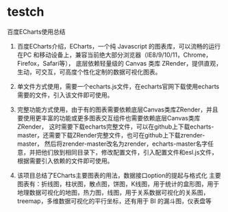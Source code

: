 # testch

百度ECharts使用总结

1. 百度ECharts介绍，ECharts，一个纯 Javascript 的图表库，可以流畅的运行在PC 和移动设备上，兼容当前绝大部分浏览器（IE8/9/10/11，Chrome，Firefox，Safari等），
底层依赖轻量级的 Canvas 类库 ZRender，提供直观，生动，可交互，可高度个性化定制的数据可视化图表。

2. 单文件方式使用，需要一个echarts.js文件，在echarts官网下载使用echarts需要的文件，引入该文件即可使用。

3. 完整功能方式使用，由于有的图表需要依赖底层Canvas类库ZRender，并且要使用更丰富的功能或更多图表交互组件也需要依赖底层Canvas类库ZRender，
这时需要下载echarts完整文件，可以在github上下载echarts-master，还需要下载ZRender完整文件，也可在github上下载zrender-master，
然后将zrender-master改名为zrender，echarts-master名字任意，并把他们放到相同目录下，修改配置文件，引入配置文件和esl.js文件，根据需要引入依赖的文件即可使用。

4. 该项目总结了ECharts主要图表的用法，数据接口option的提起与格式化
主要图表有：折线图，柱状图，散点图，饼图，K线图，用于统计的盒形图，用于地理数据可视化的地图，热力图，线图，用于关系数据可视化的关系图，
treemap，多维数据可视化的平行坐标，还有用于 BI 的漏斗图，仪表盘等
